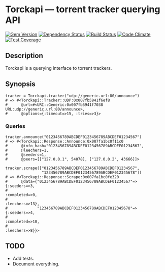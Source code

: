 # Torckapi — torrent tracker querying API

[![Gem Version](https://img.shields.io/gem/v/torckapi.svg)](https://rubygems.org/gems/torckapi)
[![Dependency Status](https://gemnasium.com/badges/github.com/1v/torckapi.svg)](https://gemnasium.com/github.com/1v/torckapi)
[![Build Status](https://travis-ci.org/1v/torckapi.svg?branch=master)](https://travis-ci.org/1v/torckapi)
[![Code Climate](https://codeclimate.com/github/1v/torckapi/badges/gpa.svg)](https://codeclimate.com/github/1v/torckapi)
[![Test Coverage](https://codeclimate.com/github/1v/torckapi/badges/coverage.svg)](https://codeclimate.com/github/1v/torckapi/coverage)

## Description

Torckapi is a querying interface to torrent trackers.

## Synopsis

```
tracker = Torckapi.tracker("udp://generic.url:80/announce")
# => #<Torckapi::Tracker::UDP:0x007fb5941f6ef8
#      @url=#<URI::Generic:0x007fb5941f7038 URL:udp://generic.url:80/announce>,
#      @options={:timeout=>15, :tries=>3}>
```

### Queries
```
tracker.announce("0123456789ABCDEF0123456789ABCDEF01234567")
# => #<Torckapi::Response::Announce:0x007fa1bc0f11c0
#      @info_hash="0123456789ABCDEF0123456789ABCDEF01234567",
#      @leechers=1,
#      @seeders=1,
#      @peers=[["127.0.0.1", 54078], ["127.0.0.2", 43666]]>

tracker.scrape(["0123456789ABCDEF0123456789ABCDEF01234567",
                "123456789ABCDEF0123456789ABCDEF012345678"])
# => #<Torckapi::Response::Scrape:0x007fa1bc0fe320
#      @data={"0123456789ABCDEF0123456789ABCDEF01234567"=>{:seeders=>3,
#                                                          :completed=>0,
#                                                          :leechers=>13},
#             "123456789ABCDEF0123456789ABCDEF012345678"=>{:seeders=>4,
#                                                          :completed=>10,
#                                                          :leechers=>8}}>
```

## TODO
* Add tests.
* Document everything.
